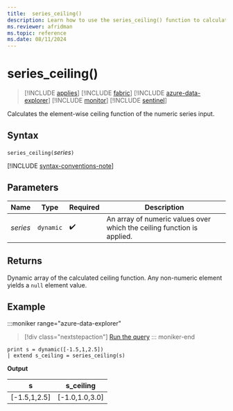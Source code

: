 ```yaml
---
title:  series_ceiling()
description: Learn how to use the series_ceiling() function to calculate the element-wise ceiling function of the numeric series input.
ms.reviewer: afridman
ms.topic: reference
ms.date: 08/11/2024
---
```

# series_ceiling()

> [!INCLUDE [applies](../includes/applies-to-version/applies.md)] [!INCLUDE [fabric](../includes/applies-to-version/fabric.md)] [!INCLUDE [azure-data-explorer](../includes/applies-to-version/azure-data-explorer.md)] [!INCLUDE [monitor](../includes/applies-to-version/monitor.md)] [!INCLUDE [sentinel](../includes/applies-to-version/sentinel.md)]

Calculates the element-wise ceiling function of the numeric series input.

## Syntax

`series_ceiling(`*series*`)`

[!INCLUDE [syntax-conventions-note](../includes/syntax-conventions-note.md)]

## Parameters

| Name | Type | Required | Description |
|--|--|--|--|
| *series* | `dynamic` |  :heavy_check_mark: | An array of numeric values over which the ceiling function is applied. |

## Returns

Dynamic array of the calculated ceiling function. Any non-numeric element yields a `null` element value.

## Example

:::moniker range="azure-data-explorer"
> [!div class="nextstepaction"]
> <a href="https://dataexplorer.azure.com/clusters/help/databases/Samples?query=H4sIAAAAAAAAAysoyswrUShWsFVIqcxLzM1M1ojWNdQz1THUMdIzjdXkqlFIrShJzUtRKI5PTs3MycxLByotTi3KTIULaBRrAgCQd2nZRgAAAA==" target="_blank">Run the query</a>
::: moniker-end

```kusto
print s = dynamic([-1.5,1,2.5])
| extend s_ceiling = series_ceiling(s)
```

**Output**

|s|s_ceiling|
|---|---|
|[-1.5,1,2.5]|[-1.0,1.0,3.0]|